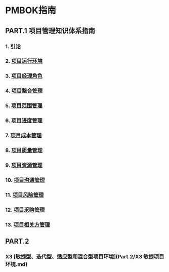 # PMBOK指南
## PART.1 项目管理知识体系指南
### 1. [引论](Part.1/01/1.引论.md)
### 2. [项目运行环境](Part.1/02/2.项目运行环境.md)
### 3. [项目经理角色](Part.1/03/3.项目经理角色.md)
### 4. [项目整合管理](Part.1/04/4.项目整合管理.md)
### 5. [项目范围管理](Part.1/05/5.项目范围管理.md)
### 6. [项目进度管理](Part.1/06/6.项目进度管理.md)
### 7. [项目成本管理](Part.1/07/7.项目成本管理.md)
### 8. [项目质量管理](Part.1/08/8.项目质量管理.md)
### 9. [项目资源管理](Part.1/09/9.项目资源管理.md)
### 10. [项目沟通管理](Part.1/10/10.项目沟通管理.md)
### 11. [项目风险管理](Part.1/11/11.项目风险管理.md)
### 12. [项目采购管理](Part.1/12/12.项目采购管理.md)
### 13. [项目相关方管理](Part.1/13/13.项目相关方管理.md)
## PART.2 

### X3 [敏捷型、迭代型、适应型和混合型项目环境](Part.2/X3 敏捷项目环境.md)